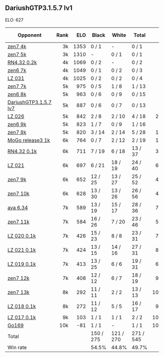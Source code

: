 ## DariushGTP3.1.5.7 lv1 ##

ELO: 627

Opponent | Rank | ELO | Black | White | Total | Win rate
---------|-----:|----:|-------|-------|-------|-------:
[zen7 4k](zen7%204k.md) | 3k | 1353 | 0 / 1 | - | 0 / 1 | 0.0%
[zen7 5k](zen7%205k.md) | 3k | 1310 | - | 0 / 1 | 0 / 1 | 0.0%
[RN4.32 0.2k](RN4.32%200.2k.md) | 4k | 1069 | 0 / 2 | - | 0 / 2 | 0.0%
[zen6 7k](zen6%207k.md) | 4k | 1049 | 0 / 1 | 0 / 2 | 0 / 3 | 0.0%
[LZ 031](LZ%20031.md) | 4k | 1025 | 0 / 2 | 0 / 2 | 0 / 4 | 0.0%
[zen7 7k](zen7%207k.md) | 5k | 975 | 0 / 5 | 1 / 8 | 1 / 13 | 7.7%
[zen6 8k](zen6%208k.md) | 5k | 963 | 0 / 6 | 0 / 9 | 0 / 15 | 0.0%
[DariushGTP3.1.5.7 lv7](DariushGTP3.1.5.7%20lv7.md) | 5k | 887 | 0 / 6 | 0 / 7 | 0 / 13 | 0.0%
[LZ 026](LZ%20026.md) | 5k | 842 | 2 / 8 | 2 / 10 | 4 / 18 | 22.2%
[zen6 9k](zen6%209k.md) | 5k | 823 | 1 / 7 | 0 / 9 | 1 / 16 | 6.3%
[zen7 8k](zen7%208k.md) | 5k | 820 | 3 / 14 | 2 / 14 | 5 / 28 | 17.9%
[MoGo release3 1k](MoGo%20release3%201k.md) | 6k | 764 | 0 / 7 | 2 / 12 | 2 / 19 | 10.5%
[RN4.32 0.1k](RN4.32%200.1k.md) | 6k | 711 | 7 / 19 | 6 / 18 | 13 / 37 | 35.1%
[LZ 021](LZ%20021.md) | 6k | 697 | 6 / 21 | 18 / 19 | 24 / 40 | 60.0%
[zen7 9k](zen7%209k.md) | 6k | 652 | 12 / 25 | 13 / 27 | 25 / 52 | 48.1%
[zen7 10k](zen7%2010k.md) | 6k | 628 | 13 / 30 | 13 / 26 | 26 / 56 | 46.4%
[aya 6.34](aya%206.34.md) | 7k | 589 | 13 / 19 | 15 / 17 | 28 / 36 | 77.8%
[zen7 11k](zen7%2011k.md) | 7k | 584 | 16 / 26 | 7 / 20 | 23 / 46 | 50.0%
[LZ 020 0.1k](LZ%20020%200.1k.md) | 7k | 426 | 15 / 23 | 8 / 8 | 23 / 31 | 74.2%
[LZ 021 0.1k](LZ%20021%200.1k.md) | 7k | 424 | 13 / 15 | 14 / 16 | 27 / 31 | 87.1%
[LZ 019 0.1k](LZ%20019%200.1k.md) | 7k | 413 | 13 / 25 | 6 / 6 | 19 / 31 | 61.3%
[zen7 12k](zen7%2012k.md) | 7k | 408 | 12 / 12 | 6 / 7 | 18 / 19 | 94.7%
[zen7 13k](zen7%2013k.md) | 8k | 292 | 11 / 11 | 2 / 2 | 13 / 13 | 100.0%
[LZ 018 0.1k](LZ%20018%200.1k.md) | 8k | 272 | 11 / 12 | 5 / 5 | 16 / 17 | 94.1%
[LZ 017 0.1k](LZ%20017%200.1k.md) | 9k | 103 | 1 / 1 | 1 / 1 | 2 / 2 | 100.0%
[Go169](Go169.md) | 10k | -81 | 1 / 1 | - | 1 / 1 | 100.0%
Total | | | 150 / 275 | 121 / 270 | 271 / 545 | 
Win rate| | | 54.5% | 44.8% | 49.7% | 

